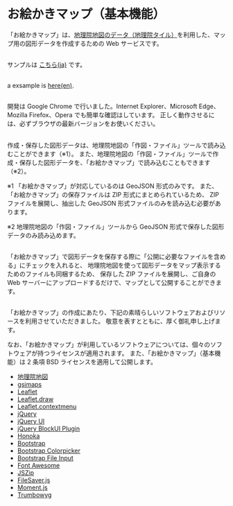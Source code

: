 # お絵かきマップ（基本機能）
「お絵かきマップ」は、<a href="http://maps.gsi.go.jp/">地理院地図のデータ（地理院タイル）</a>を利用した、マップ用の図形データを作成するための Web サービスです。

##
サンプルは <a href="https://tknpow22.github.io/mapmkr/">こちら(ja)</a> です。

##
a exsample is <a href="https://tknpow22.github.io/mapmkr/index_en.html">here(en)</a>.

## 
開発は Google Chrome で行いました。Internet Explorer、Microsoft Edge、Mozilla Firefox、Opera でも簡単な確認はしています。
正しく動作させるには、必ずブラウザの最新バージョンをお使いください。

##
作成・保存した図形データは、地理院地図の「作図・ファイル」ツールで読み込むことができます（※1）。
また、地理院地図の「作図・ファイル」ツールで作成・保存した図形データを、「お絵かきマップ」で読み込むこともできます（※2）。

※1 「お絵かきマップ」が対応しているのは GeoJSON 形式のみです。
また、「お絵かきマップ」の保存ファイルは ZIP 形式にまとめられているため、
ZIP ファイルを展開し、抽出した GeoJSON 形式ファイルのみを読み込む必要があります。

※2 地理院地図の「作図・ファイル」ツールから GeoJSON 形式で保存した図形データのみ読み込めます。

##
「お絵かきマップ」で図形データを保存する際に「公開に必要なファイルを含める」にチェックを入れると、
地理院地図を使って図形データをマップ表示するためのファイルも同梱するため、
保存した ZIP ファイルを展開し、ご自身の Web サーバーにアップロードするだけで、マップとして公開することができます。

##
「お絵かきマップ」の作成にあたり、下記の素晴らしいソフトウェアおよびリソースを利用させていただきました。
敬意を表すとともに、厚く御礼申し上げます。

なお、「お絵かきマップ」が利用しているソフトウェアについては、個々のソフトウェアが持つライセンスが適用されます。
また、「お絵かきマップ」（基本機能）は 2 条項 BSD ライセンスを適用して公開します。

- <a href="http://maps.gsi.go.jp/">地理院地図</a>
- <a href="https://github.com/gsi-cyberjapan/gsimaps">gsimaps</a>
- <a href="http://leafletjs.com/">Leaflet</a>
- <a href="https://github.com/Leaflet/Leaflet.draw">Leaflet.draw</a>
- <a href="https://github.com/aratcliffe/Leaflet.contextmenu">Leaflet.contextmenu</a>
- <a href="https://jquery.com/">jQuery</a>
- <a href="https://jqueryui.com/">jQuery UI</a>
- <a href="http://malsup.com/jquery/block/">jQuery BlockUI Plugin</a>
- <a href="http://honokak.osaka/">Honoka</a>
- <a href="http://getbootstrap.com/">Bootstrap</a>
- <a href="https://itsjavi.com/bootstrap-colorpicker/">Bootstrap Colorpicker</a>
- <a href="http://plugins.krajee.com/file-input">Bootstrap File Input</a>
- <a href="http://fontawesome.io/">Font Awesome</a>
- <a href="https://stuk.github.io/jszip/">JSZip</a>
- <a href="https://github.com/eligrey/FileSaver.js/">FileSaver.js</a>
- <a href="http://momentjs.com/">Moment.js</a>
- <a href="https://alex-d.github.io/Trumbowyg/">Trumbowyg</a>
